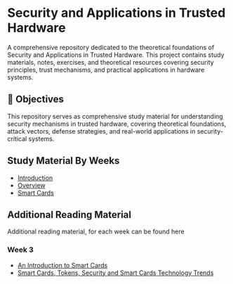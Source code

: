 # Security and Applications in Trusted Hardware

A comprehensive repository dedicated to the theoretical foundations of Security and Applications in Trusted Hardware. This project contains study materials, notes, exercises, and theoretical resources covering security principles, trust mechanisms, and practical applications in hardware systems.

## 🎯 Objectives

This repository serves as comprehensive study material for understanding security mechanisms in trusted hardware, covering theoretical foundations, attack vectors, defense strategies, and real-world applications in security-critical systems.

## Study Material By Weeks
- [Introduction](./week1.md)
- [Overview](./week2.md)
- [Smart Cards](./week3.md)

## Additional Reading Material
Additional reading material, for each week can be found here

### Week 3
- [An Introduction to Smart Cards](./extra_material/Chapter%201%20-%20An%20Introducion%20to%20S___Applications%20-%202nd%20Edition.pdf)
- [Smart Cards, Tokens, Security and Smart Cards Technology Trends](./extra_material/Smart%20Cards,%20Tokens,%20Security%20a___rt%20Cards%20Technology%20Trends.pdf)
